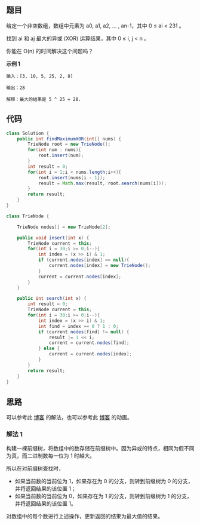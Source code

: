 ## 题目
给定一个非空数组，数组中元素为 a0, a1, a2, … , an-1，其中 0 ≤ ai < 231 。

找到 ai 和 aj 最大的异或 (XOR) 运算结果，其中 0 ≤ i,  j < n 。

你能在 O(n) 的时间解决这个问题吗？

**示例 1**
```
输入：[3, 10, 5, 25, 2, 8]

输出：28

解释：最大的结果是 5 ^ 25 = 28.
```

## 代码
```Java
class Solution {
    public int findMaximumXOR(int[] nums) {
        TrieNode root = new TrieNode();
        for(int num : nums){
            root.insert(num);
        }
        int result = 0;
        for(int i = 1;i < nums.length;i++){
            root.insert(nums[i - 1]);
            result = Math.max(result, root.search(nums[i]));
        }
        return result;
    }
}

class TrieNode {

    TrieNode nodes[] = new TrieNode[2];

    public void insert(int x) {
        TrieNode current = this;
        for(int i = 30;i >= 0;i--){
            int index = (x >> i) & 1;
            if (current.nodes[index] == null){
                current.nodes[index] = new TrieNode();
            }
            current = current.nodes[index];
        }
    }

    public int search(int x) {
        int result = 0;
        TrieNode current = this;
        for(int i = 30;i >= 0;i--){
            int index = (x >> i) & 1;
            int find = index == 0 ? 1 : 0;
            if (current.nodes[find] != null) {
                result |= 1 << i;
                current = current.nodes[find];
            } else {
                current = current.nodes[index];
            }
        }
        return result;
    }
}
```

## 思路

可以参考此 [博客](https://leetcode-cn.com/problems/maximum-xor-of-two-numbers-in-an-array/solution/qian-zhui-shu-_421-shu-zu-zhong-liang-ge-shu-de-zu/) 的解法，也可以参考此 [博客](https://leetcode-cn.com/problems/maximum-xor-of-two-numbers-in-an-array/solution/li-yong-yi-huo-yun-suan-de-xing-zhi-tan-xin-suan-f/) 的动画。

### 解法 1

构建一棵前缀树，将数组中的数存储在前缀树中。因为异或的特点，相同为假不同为真，而二进制数每一位为 1 时越大。
 
所以在对前缀树查找时，

* 如果当前数的当前位为 1，如果存在为 0 的分支，则转到前缀树为 0 的分支，并将返回结果的该位置 1；
* 如果当前数的当前位为 0，如果存在为 1 的分支，则转到前缀树为 1 的分支，并将返回结果的该位置 1。
 
对数组中的每个数进行上述操作，更新返回的结果为最大值的结果。
